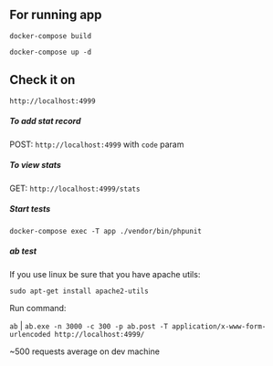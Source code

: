 ## For running app

`docker-compose build`

`docker-compose up -d`


## Check it on
`http://localhost:4999`


##### To add stat record
POST: `http://localhost:4999` with `code` param

##### To view stats
GET: `http://localhost:4999/stats`

##### Start tests
`docker-compose exec -T app ./vendor/bin/phpunit`

##### ab test
If you use linux be sure that you have apache utils:

`sudo apt-get install apache2-utils`

Run command:

`ab` | `ab.exe -n 3000 -c 300 -p ab.post -T application/x-www-form-urlencoded http://localhost:4999/`

~500 requests average on dev machine
